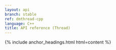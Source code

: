 ```yaml
---
layout: api
branch: stable
ref: dmthread-cpp
language: C++
title: API reference (Thread)
---
```

{% include anchor_headings.html html=content %}